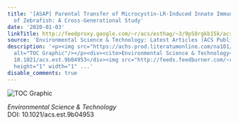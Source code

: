 ```yaml
---
title: '[ASAP] Parental Transfer of Microcystin-LR-Induced Innate Immune Dysfunction
  of Zebrafish: A Cross-Generational Study'
date: '2020-01-03'
linkTitle: http://feedproxy.google.com/~r/acs/esthag/~3/9pS8rgkb15k/acs.est.9b04953
source: 'Environmental Science & Technology: Latest Articles (ACS Publications)'
description: '<p><img src="https://achs-prod.literatumonline.com/na101/home/literatum/publisher/achs/journals/content/esthag/0/esthag.ahead-of-print/acs.est.9b04953/20200103/images/medium/es9b04953_0007.gif"
  alt="TOC Graphic"/></p><div><cite>Environmental Science & Technology</cite></div><div>DOI:
  10.1021/acs.est.9b04953</div><img src="http://feeds.feedburner.com/~r/acs/esthag/~4/9pS8rgkb15k"
  height="1" width="1" ...'
disable_comments: true
---
```

<p><img src="https://achs-prod.literatumonline.com/na101/home/literatum/publisher/achs/journals/content/esthag/0/esthag.ahead-of-print/acs.est.9b04953/20200103/images/medium/es9b04953_0007.gif" alt="TOC Graphic"/></p><div><cite>Environmental Science & Technology</cite></div><div>DOI: 10.1021/acs.est.9b04953</div><img src="http://feeds.feedburner.com/~r/acs/esthag/~4/9pS8rgkb15k" height="1" width="1" ...